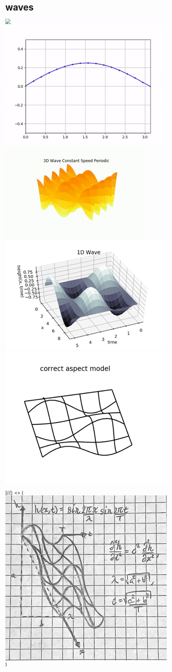 # waves
![](https://github.com/browlm13/waves/blob/master/ezgif.com-video-to-gif.gif)
![](https://github.com/browlm13/waves/blob/master/string_animation.gif)
![](https://github.com/browlm13/waves/blob/master/constant_speed_periodic_color_Wistia.gif)
![alt text](https://github.com/browlm13/waves/blob/master/1D%20Wave%20Surface%20Plot.png)
![alt text](https://github.com/browlm13/waves/blob/master/1D%20Wave%20Wire%20Mesh.png)

[//]: <> (![alt text](https://github.com/browlm13/waves/blob/master/sketch.jpg))
